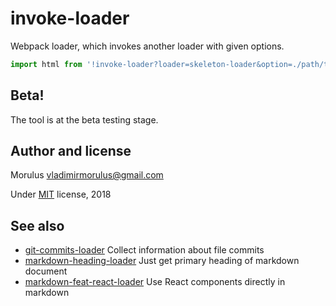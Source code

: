 invoke-loader
==

Webpack loader, which invokes another loader with given options.

```js
import html from '!invoke-loader?loader=skeleton-loader&option=./path/to/my/options.js!raw-loader!./index.html'
```

Beta!
--

The tool is at the beta testing stage.

Author and license
--

Morulus <vladimirmorulus@gmail.com>

Under [MIT](./LICENSE) license, 2018

See also
--

- [git-commits-loader](https://github.com/morulus/git-commits-loader) Collect information about file commits
- [markdown-heading-loader](https://github.com/morulus/markdown-heading-loader) Just get primary heading of markdown document
- [markdown-feat-react-loader](https://github.com/morulus/markdown-feat-react-loader) Use React components directly in markdown

